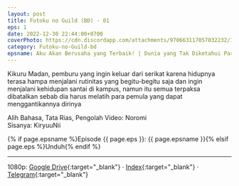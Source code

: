 ```yaml
---
layout: post
title: Futoku no Guild (BD) - 01
eps: 1
date: 2022-12-30 22:44:00+0700
coverPhoto: https://cdn.discordapp.com/attachments/970663117057032232/1058407965054468147/mpv-shot0180.jpg
category: Futoku-no-Guild-bd
epsname: Aku Akan Berusaha yang Terbaik! | Dunia yang Tak Diketahui Para Gadis
---
```


Kikuru Madan, pemburu yang ingin keluar dari serikat karena hidupnya terasa hampa menjalani rutinitas yang begitu-begitu saja dan ingin menjalani kehidupan santai di kampus, namun itu semua terpaksa dibatalkan sebab dia harus melatih para pemula yang dapat menggantikannya dirinya

Alih Bahasa, Tata Rias, Pengolah Video: Noromi<br>
Sisanya: KiryuuNii


{% if page.epsname %}Episode {{ page.eps }}: {{ page.epsname }}{% elsif page.eps %}Unduh{% endif %}

---
1080p: [Google Drive](https://drive.google.com/file/d/1EuGXLdNY2pHSOM5bdmw587jmgk39VsPz/view?usp=share_link){:target="_blank"} &middot; [Index](https://proyek.a-1ddl.workers.dev/0:/Musim%20Gugur%202022/%5BBD%5D/%5BA-1%5D%20Futoku%20no%20Guild%20%5BBD%5D%5B1080p%20TrueHD%5D/%5BA-1%5D%20Futoku%20no%20Guild%20-%2001%20%5BBD%5D%5B1080p%20TrueHD%5D%5BECF0624D%5D.mkv){:target="_blank"} &middot; [Telegram](https://t.me/a1fansubweeklies/175){:target="_blank"}